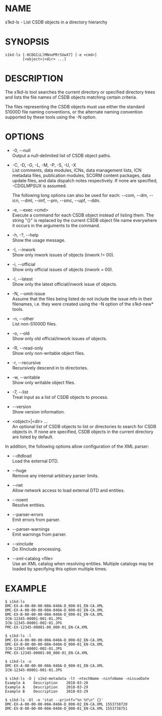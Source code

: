 # NAME

s1kd-ls - List CSDB objects in a directory hierarchy

# SYNOPSIS

    s1kd-ls [-0CDGIiLlMNnoPRrSUwX7] [-e <cmd>]
            [<object>|<dir> ...]

# DESCRIPTION

The *s1kd-ls* tool searches the current directory or specified directory
trees and lists the file names of CSDB objects matching certain
criteria.

The files representing the CSDB objects must use either the standard
S1000D file naming conventions, or the alternate naming convention
supported by these tools using the -N option.

# OPTIONS

  - \-0, --null  
    Output a null-delimited list of CSDB object paths.

  - \-C, -D, -G, -L, -M, -P, -S, -U, -X  
    List comments, data modules, ICNs, data management lists, ICN
    metadata files, publication modules, SCORM content packages, data
    update files, and data dispatch notes respectively. If none are
    specified, -CDGLMPSUX is assumed.
    
    The following long options can also be used for each: --com, --dm,
    --icn, --dml, --imf, --pm, --smc, --upf, --ddn.

  - \-e, --exec \<cmd\>  
    Execute a command for each CSDB object instead of listing them. The
    string "{}" is replaced by the current CSDB object file name
    everywhere it occurs in the arguments to the command.

  - \-h, -?, --help  
    Show the usage message.

  - \-I, --inwork  
    Show only inwork issues of objects (inwork \!= 00).

  - \-i, --official  
    Show only official issues of objects (inwork = 00).

  - \-l, --latest  
    Show only the latest official/inwork issue of objects.

  - \-N, --omit-issue  
    Assume that the files being listed do not include the issue info in
    their filenames, i.e. they were created using the -N option of the
    s1kd-new\* tools.

  - \-n, --other  
    List non-S1000D files.

  - \-o, --old  
    Show only old official/inwork issues of objects.

  - \-R, --read-only  
    Show only non-writable object files.

  - \-r, --recursive  
    Recursively descend in to directories.

  - \-w, --writable  
    Show only writable object files.

  - \-7, --list  
    Treat input as a list of CSDB objects to process.

  - \--version  
    Show version information.

  - \<object\>|\<dir\> ...  
    An optional list of CSDB objects to list or directories to search
    for CSDB objects in. If none are specified, CSDB objects in the
    current directory are listed by default.

In addition, the following options allow configuration of the XML
parser:

  - \--dtdload  
    Load the external DTD.

  - \--huge  
    Remove any internal arbitrary parser limits.

  - \--net  
    Allow network access to load external DTD and entities.

  - \--noent  
    Resolve entities.

  - \--parser-errors  
    Emit errors from parser.

  - \--parser-warnings  
    Emit warnings from parser.

  - \--xinclude  
    Do XInclude processing.

  - \--xml-catalog \<file\>  
    Use an XML catalog when resolving entities. Multiple catalogs may be
    loaded by specifying this option multiple times.

# EXAMPLE

    $ s1kd-ls
    DMC-EX-A-00-00-00-00A-040A-D_000-01_EN-CA.XML
    DMC-EX-A-00-00-00-00A-040A-D_000-02_EN-CA.XML
    DMC-EX-B-00-00-00-00A-040A-D_000-01_EN-CA.XML
    ICN-12345-00001-001-01.JPG
    ICN-12345-00001-002-01.JPG
    PMC-EX-12345-00001-00_000-01_EN-CA.XML
    
    $ s1kd-ls -l
    DMC-EX-A-00-00-00-00A-040A-D_000-02_EN-CA.XML
    DMC-EX-B-00-00-00-00A-040A-D_000-01_EN-CA.XML
    ICN-12345-00001-002-01.JPG
    PMC-EX-12345-00001-00_000-01_EN-CA.XML
    
    $ s1kd-ls -o
    DMC-EX-A-00-00-00-00A-040A-D_000-01_EN-CA.XML
    ICN-12345-00001-001-01.JPG
    
    $ s1kd-ls -D | s1kd-metadata -lt -ntechName -ninfoName -nissueDate
    Example A    Description    2018-03-20
    Example A    Description    2018-03-29
    Example B    Description    2018-03-29
    
    $ s1kd-ls -Dl -e 'stat --printf="%n %Y\n" {}'
    DMC-EX-A-00-00-00-00A-040A-D_000-02_EN-CA.XML 1553738720
    DMC-EX-B-00-00-00-00A-040A-D_000-01_EN-CA.XML 1553738751
